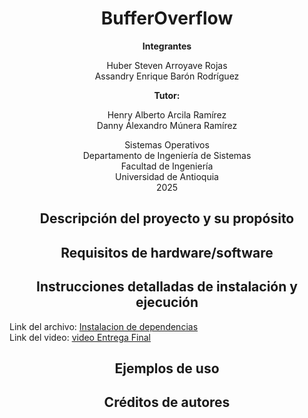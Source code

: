 
<h1 align="center">BufferOverflow</h1>

<p align="center">
  <b>Integrantes</b>
</p>

<p align="center">
  Huber Steven Arroyave Rojas <br>
  Assandry Enrique Barón Rodríguez
</p>

<p align="center">
  <b>Tutor:</b>
</p>

<p align="center">
  Henry Alberto Arcila Ramírez <br>
  Danny Álexandro Múnera Ramírez
<br>
 </p>

 <p align="center">
  Sistemas Operativos <br>
  Departamento de Ingeniería de Sistemas <br>
  Facultad de Ingeniería <br>
  Universidad de Antioquia <br>
  2025
</p>

<h2 align="center">Descripción del proyecto y su propósito</h2>

<p>
  
</p>

<h2 align="center">Requisitos de hardware/software</h2>

<p>
  
</p>

<h2 align="center">Instrucciones detalladas de instalación y ejecución</h2>
<p>
  Link del archivo: <a     href="https://github.com/hubersteven/BufferOverflow/blob/main/2.%20Entrega%20final/Instalaci%C3%B3n%20de%20dependencias.pdf"> Instalacion de dependencias</a> <br>
  Link del video: <a href="https://youtu.be/wMtP92HEb90"> video Entrega Final</a>
</p>

<h2 align="center">Ejemplos de uso</h2>

<p>
  
</p>

<h2 align="center">Créditos de autores</h2>

<p>
  
</p>
